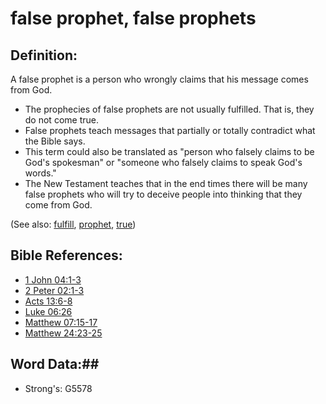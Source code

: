 # false prophet, false prophets #

## Definition: ##

A false prophet is a person who wrongly claims that his message comes from God.

* The prophecies of false prophets are not usually fulfilled. That is, they do not come true.
* False prophets teach messages that partially or totally contradict what the Bible says.
* This term could also be translated as "person who falsely claims to be God's spokesman" or "someone who falsely claims to speak God's words."
* The New Testament teaches that in the end times there will be many false prophets who will try to deceive people into thinking that they come from God.

(See also: [fulfill](../kt/fulfill.md), [prophet](../kt/prophet.md), [true](../kt/true.md))

## Bible References: ##

* [1 John 04:1-3](rc://en/tn/help/1jn/04/01)
* [2 Peter 02:1-3](rc://en/tn/help/2pe/02/01)
* [Acts 13:6-8](rc://en/tn/help/act/13/06)
* [Luke 06:26](rc://en/tn/help/luk/06/26)
* [Matthew 07:15-17](rc://en/tn/help/mat/07/15)
* [Matthew 24:23-25](rc://en/tn/help/mat/24/23)

## Word Data:##

* Strong's: G5578
